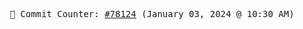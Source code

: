 <p align="center">
    <samp>
        📮 Commit Counter: <a href="https://github.com/Javascript-void0/Javascript-void0/commits/main">#78124</a> (January 03, 2024 @ 10:30 AM)
    </samp>
</p>